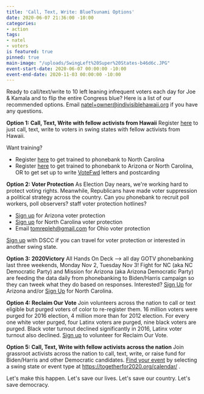 ```yaml
---
title: 'Call, Text, Write: BlueTsunami Options'
date: 2020-06-07 21:36:00 -10:00
categories:
- action
tags:
- natel
- voters
is featured: true
pinned: true
main-image: "/uploads/SwingLeft%20Super%20States-b46d6c.JPG"
event-start-date: 2020-06-07 00:00:00 -10:00
event-end-date: 2020-11-03 00:00:00 -10:00
---
```


Ready to call/text/write to 10 left leaning infrequent voters each day for Joe & Kamala and to flip the entire Congress blue? Here is a list of our recommended options.  Email natel+owner@indivisiblehawaii.org if you have any questions.  

**Option 1: Call, Text, Write with fellow activists from Hawaii** 
Register [here](https://us02web.zoom.us/meeting/register/tZArduGvrjIvHtJMFgItBYBfZcrhY6Qi7Ca0) to just call, text, write to voters in swing states with fellow activists from Hawaii.

Want training?  
* Register [here](https://us02web.zoom.us/meeting/register/tZMlce-vrDwqG93LGlpMbG0ViIU8jeur1adv) to get trained to phonebank to North Carolina
* Register [here](https://us02web.zoom.us/meeting/register/tZArduGvrjIvHtJMFgItBYBfZcrhY6Qi7Ca0) to get trained to phonebank to Arizona or North Carolina, OR to get set up to write [VoteFwd](https://www.votefwd.org) letters and postcarding

**Option 2: Voter Protection**
As Election Day nears, we're working hard to protect voting rights. Meanwhile, Republicans have made voter suppression a political strategy across the country. Can you phonebank to recruit poll workers, poll observers? staff voter protection hotlines?  

* [Sign up](https://www.mobilize.us/azvoterprotection/event/328107/) for Arizona voter protection
* [Sign up](https://www.mobilize.us/ncdems/event/272724/) for North Carolina voter protection
* Email tomrepleh@gmail.com for Ohio voter protection

[Sign up](https://docs.google.com/forms/d/e/1FAIpQLSfupv0s2jcMlrCDA4F9-MOhmg2FFrpMnoRPI_g24MznBYjZ9Q/viewform?edit_requested=true) with DSCC if you can travel for voter protection or interested in another swing state.

**Option 3: 2020Victory**
All Hands On Deck -->  all day GOTV phonebanking last three weekends, Monday Nov 2, Tuesday Nov 3!  Fight for NC (aka NC Democratic Party) and Mission for Arizona (aka Arizona Democratic Party) are feeding the data daily from phonebanking to Biden/Harris campaign so they can tweek what they do based on responses.  Interested?  [Sign Up](https://www.mobilize.us/missionforaz/?tag_ids=175) for Arizona and/or [Sign Up](https://www.mobilize.us/nc2020victory/event/345231/) for North Carolina. 

**Option 4: Reclaim Our Vote**
Join volunteers across the nation to call or text eligible but purged voters of color to re-register them.  16 million voters were purged for 2016 election, 4 million more than for 2012 election.  For every one white voter purged, four Latinx voters are purged, nine black voters are purged. Black voter turnout declined significantly in 2016, Latinx voter turnout also declined. [Sign up](https://actionnetwork.org/forms/reclaim-our-vote-signup) to volunteer for Reclaim Our Vote.

**Option 5: Call, Text, Write with fellow activists across the nation**
Join grassroot activists across the nation to call, text, write, or raise fund for Biden/Harris and other Democratic candidates.  [Find your event](https://togetherfor2020.org/calendar/) by selecting a swing state or event type at https://togetherfor2020.org/calendar/ .

Let's make this happen.  Let's save our lives.  Let's save our country.  Let's save democracy.  
